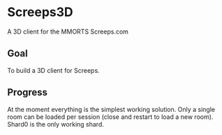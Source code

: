 # Screeps3D
A 3D client for the MMORTS Screeps.com

## Goal 
To build a 3D client for Screeps.

## Progress
At the moment everything is the simplest working solution. Only a single room can be loaded per session (close and restart to load a new room). Shard0 is the only working shard.
